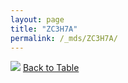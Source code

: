```yaml
---
layout: page
title: "ZC3H7A"
permalink: /_mds/ZC3H7A/
---
```


![](../../alns_9.28.22/aln_5HSAA121170_0.995.png?raw=true
)
[Back to Table](../../display)
